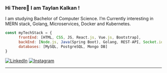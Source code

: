
### Hi There👋 I am Taylan Kalkan !
I am studying Bachelor of Computer Science. I’m Currently interesting in MERN stack, Golang, Microservices, Docker and Kubernetes.

```javascript
const myTechStack = {
      frontEnd: [HTML, CSS, JS, React.js, Vue.js, Bootstrap],
      backEnd: [Node.js, Java(Spring Boot), Golang, REST-API, Socket.io, RabbitMQ, Redis],
      databases: [MySQL, PostgreSQL, Mongo DB]
}
```

<a href="https://www.linkedin.com/in/taylankalkan01/" target="_blank"><img src="https://img.shields.io/badge/LinkedIn-%230077B5.svg?&style=flat-square&logo=linkedin&logoColor=white" alt="LinkedIn"></a>
<a href="https://www.instagram.com/taylankalkan01/" target="_blank"><img src="https://img.shields.io/badge/Instagram-%23E4405F.svg?&style=flat-square&logo=instagram&logoColor=white" alt="Instagram"></a>


---

